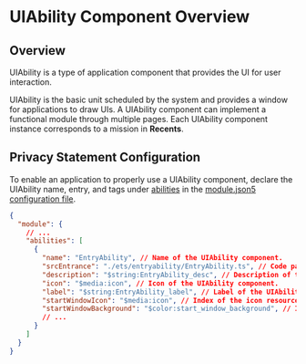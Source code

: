 # UIAbility Component Overview


## Overview

UIAbility is a type of application component that provides the UI for user interaction.

UIAbility is the basic unit scheduled by the system and provides a window for applications to draw UIs. A UIAbility component can implement a functional module through multiple pages. Each UIAbility component instance corresponds to a mission in **Recents**.


## Privacy Statement Configuration

To enable an application to properly use a UIAbility component, declare the UIAbility name, entry, and tags under [abilities](../quick-start/module-configuration-file.md#abilities) in the [module.json5 configuration file](../quick-start/module-configuration-file.md).


```json
{
  "module": {
    // ...
    "abilities": [
      {
        "name": "EntryAbility", // Name of the UIAbility component.
        "srcEntrance": "./ets/entryability/EntryAbility.ts", // Code path of the UIAbility component.
        "description": "$string:EntryAbility_desc", // Description of the UIAbility component.
        "icon": "$media:icon", // Icon of the UIAbility component.
        "label": "$string:EntryAbility_label", // Label of the UIAbility component.
        "startWindowIcon": "$media:icon", // Index of the icon resource file.
        "startWindowBackground": "$color:start_window_background", // Index of the background color resource file.
        // ...
      }
    ]
  }
}
```
